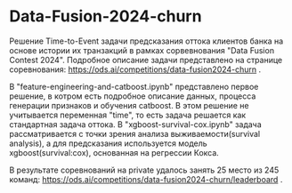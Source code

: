 # Data-Fusion-2024-churn
Решение Time-to-Event задачи предсказания оттока клиентов банка на основе истории их транзакций в рамках сорвевнования "Data Fusion Contest 2024". Подробное описание задачи представлено на странице соревнования: https://ods.ai/competitions/data-fusion2024-churn .

В "feature-engineering-and-catboost.ipynb" представлено первое решение, в котром есть подробное описание данных, процесса генерации признаков и обучения catboost. В этом решение не учитывается переменная "time", то есть задача решается как стандартная задача оттока. В "xgboost-survival-cox.ipynb" задача рассматривается с точки зрения анализа выживаемости(survival analysis), а для предсказания используется модель xgboost(survival:cox), основанная на регрессии Кокса.

В результате соревнований на private удалось занять 25 место из 245 команд: https://ods.ai/competitions/data-fusion2024-churn/leaderboard .

